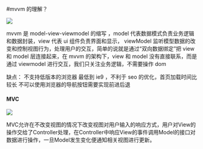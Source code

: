 #mvvm 的理解？

![](https://box.kancloud.cn/cf1408179b22cd06cb153688d97d4ae0_375x270.png)

mvvm 是 model-view-viewmodel 的缩写 ，model 代表数据模式负责业务逻辑和数据封装，view 代表 ui 组件负责界面和显示， viewModel 监听模型数据的改变和控制视图行为，处理用户的交互，简单的说就是通过“双向数据绑定”把 view 和 model 层连接起来，在 mvvm 的架构下，view 和 model 没有直接联系，而是通过 viewmodel 进行交互，我们只关注业务逻辑，不需要操作 dom

缺点：
不支持低版本的浏览器 最低到 ie9 ，不利于 seo 的优化，首页加载时间比较长 不可以使用浏览器的导航按钮需要实现前进后退





#### MVC

![](https://box.kancloud.cn/74c15299733dc271ccba753f910d7852_378x279.png)

MVC允许在不改变视图的情况下改变视图对用户输入的响应方式，用户对View的操作交给了Controller处理，在Controller中响应View的事件调用Model的接口对数据进行操作，一旦Model发生变化便通知相关视图进行更新。